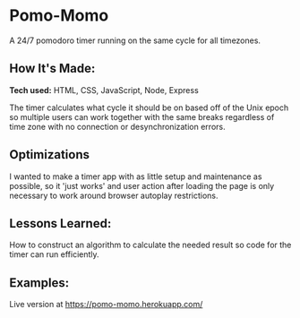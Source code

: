 # Pomo-Momo
A 24/7 pomodoro timer running on the same cycle for all timezones.

## How It's Made:

**Tech used:** HTML, CSS, JavaScript, Node, Express

The timer calculates what cycle it should be on based off of the Unix epoch so multiple users can work together with the same breaks regardless of time zone with no connection or desynchronization errors.

## Optimizations
I wanted to make a timer app with as little setup and maintenance as possible, so it 'just works' and user action after loading the page is only necessary to work around browser autoplay restrictions.

## Lessons Learned:
How to construct an algorithm to calculate the needed result so code for the timer can run efficiently.

## Examples:
Live version at https://pomo-momo.herokuapp.com/
